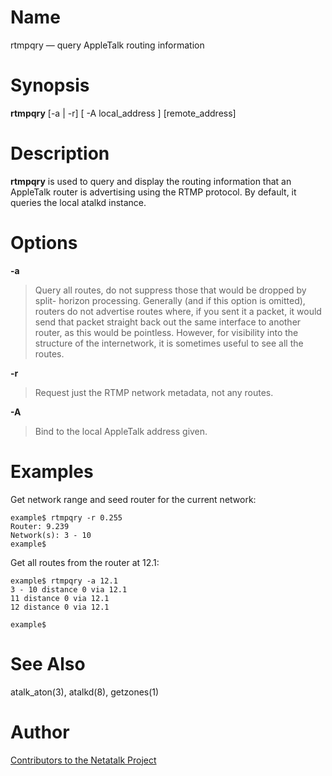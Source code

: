# Name

rtmpqry — query AppleTalk routing information

# Synopsis

**rtmpqry** [-a | -r] [ -A local_address ] [remote_address]

# Description

**rtmpqry** is used to query and display the routing information that an
AppleTalk router is advertising using the RTMP protocol.  By default,
it queries the local atalkd instance.

# Options

**-a**

> Query all routes, do not suppress those that would be dropped by split-
horizon processing.  Generally (and if this option is omitted), routers
do not advertise routes where, if you sent it a packet, it would send that
packet straight back out the same interface to another router, as this would
be pointless.  However, for visibility into the structure of the internetwork,
it is sometimes useful to see all the routes.

**-r**

> Request just the RTMP network metadata, not any routes.

**-A**

> Bind to the local AppleTalk address given.

# Examples

Get network range and seed router for the current network:

    example$ rtmpqry -r 0.255
    Router: 9.239
    Network(s): 3 - 10
    example$

Get all routes from the router at 12.1:

    example$ rtmpqry -a 12.1
    3 - 10 distance 0 via 12.1
    11 distance 0 via 12.1
    12 distance 0 via 12.1

    example$

# See Also

atalk_aton(3), atalkd(8), getzones(1)

# Author

[Contributors to the Netatalk Project](https://netatalk.io/contributors)
